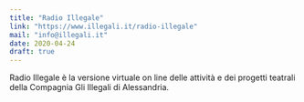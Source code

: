 ```yaml
---
title: "Radio Illegale"
link: "https://www.illegali.it/radio-illegale"
mail: "info@illegali.it"
date: 2020-04-24
draft: true
---
```


Radio Illegale è la versione virtuale on line delle attività e dei progetti teatrali della Compagnia Gli Illegali di Alessandria.
